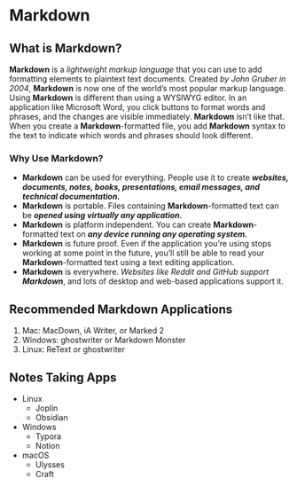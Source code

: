 # Markdown

## What is Markdown?

**Markdown** is a *lightweight markup language* that you can use to add formatting elements to plaintext text documents. 
Created *by John Gruber in 2004*, **Markdown** is now one of the world’s most popular markup language. 
Using **Markdown** is different than using a WYSIWYG editor. In an application like Microsoft Word, you click buttons to format words and phrases, 
and the changes are visible immediately. **Markdown** isn’t like that. When you create a **Markdown**-formatted file, you add **Markdown** syntax to the text to indicate which words and phrases should look different.

### Why Use Markdown?

* **Markdown** can be used for everything. People use it to create ***websites, documents, notes, books, presentations, email messages, and technical documentation.***
* **Markdown** is portable. Files containing **Markdown**-formatted text can be ***opened using virtually any application.*** 
* **Markdown** is platform independent. You can create **Markdown**-formatted text on ***any device running any operating system.***
* **Markdown** is future proof. Even if the application you’re using stops working at some point in the future, you’ll still be able to read your **Markdown**-formatted text using a text editing application. 
* **Markdown** is everywhere. *Websites like Reddit and GitHub support **Markdown***, and lots of desktop and web-based applications support it.
  
## Recommended Markdown Applications

1. Mac: MacDown, iA Writer, or Marked 2  
2. Windows: ghostwriter or Markdown Monster  
3. Linux: ReText or ghostwriter  

## Notes Taking Apps

* Linux  
  * Joplin  
  * Obsidian  
* Windows  
  * Typora  
  * Notion  
* macOS  
  * Ulysses  
  * Craft  
